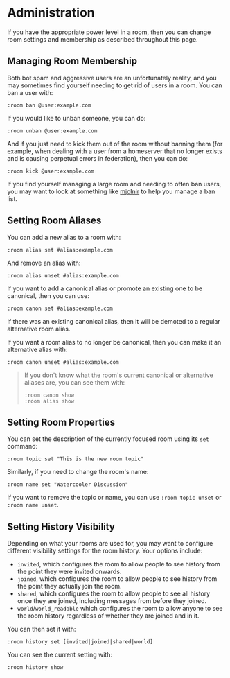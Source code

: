 # Administration

If you have the appropriate power level in a room, then you can change room
settings and membership as described throughout this page. 

## Managing Room Membership

Both bot spam and aggressive users are an unfortunately reality, and you may
sometimes find yourself needing to get rid of users in a room. You can ban
a user with:

```
:room ban @user:example.com
```

If you would like to unban someone, you can do:

```
:room unban @user:example.com
```

And if you just need to kick them out of the room without banning them (for
example, when dealing with a user from a homeserver that no longer exists and
is causing perpetual errors in federation), then you can do:

```
:room kick @user:example.com
```

If you find yourself managing a large room and needing to often ban users, you
may want to look at something like [mjolnir] to help you manage a ban list.

## Setting Room Aliases

You can add a new alias to a room with:

```
:room alias set #alias:example.com
```

And remove an alias with:

```
:room alias unset #alias:example.com
```

If you want to add a canonical alias or promote an existing one to be
canonical, then you can use:

```
:room canon set #alias:example.com
```

If there was an existing canonical alias, then it will be demoted to a regular
alternative room alias.

If you want a room alias to no longer be canonical, then you can make it an
alternative alias with:

```
:room canon unset #alias:example.com
```

> If you don't know what the room's current canonical or alternative aliases
> are, you can see them with:
>
> ```
> :room canon show
> :room alias show
> ```

## Setting Room Properties

You can set the description of the currently focused room using its `set` command:

```
:room topic set "This is the new room topic"
```

Similarly, if you need to change the room's name:

```
:room name set "Watercooler Discussion"
```

If you want to remove the topic or name, you can use `:room topic unset` or
`:room name unset`.

## Setting History Visibility

Depending on what your rooms are used for, you may want to configure different
visibility settings for the room history. Your options include:

- `invited`, which configures the room to allow people to see history from the point they were invited onwards.
-  `joined`, which configures the room to allow people to see history from the point they actually join the room.
-  `shared`, which configures the room to allow people to see all history once they are joined, including messages from before they joined.
-  `world`/`world_readable` which configures the room to allow anyone to see the room history regardless of whether they are joined and in it.

You can then set it with:

```
:room history set [invited|joined|shared|world]
```

You can see the current setting with:

```
:room history show
```

[mjolnir]: https://github.com/matrix-org/mjolnir
